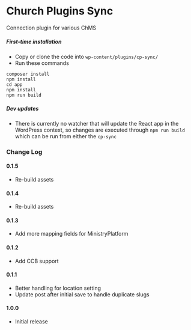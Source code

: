 # Church Plugins Sync
Connection plugin for various ChMS

##### First-time installation  #####

- Copy or clone the code into `wp-content/plugins/cp-sync/`
- Run these commands
```
composer install
npm install
cd app
npm install
npm run build
```

##### Dev updates  #####

- There is currently no watcher that will update the React app in the WordPress context, so changes are executed through `npm run build` which can be run from either the `cp-sync`

### Change Log

#### 0.1.5
* Re-build assets

#### 0.1.4
* Re-build assets

#### 0.1.3
* Add more mapping fields for MinistryPlatform

#### 0.1.2
* Add CCB support

#### 0.1.1
* Better handling for location setting
* Update post after initial save to handle duplicate slugs

#### 1.0.0
* Initial release
